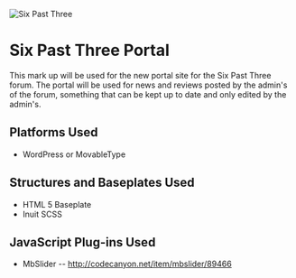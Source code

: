 ![Six Past Three](http://img40.imageshack.us/img40/7527/supernaturalsupernatura.gif)

# Six Past Three Portal

This mark up will be used for the new portal site for the Six Past Three forum. The portal will be used for news and reviews posted by the admin's of the forum, something that can be kept up to date and only edited by the admin's.

## Platforms Used

- WordPress or MovableType

## Structures and Baseplates Used

- HTML 5 Baseplate
- Inuit SCSS

## JavaScript Plug-ins Used

- MbSlider 
-- http://codecanyon.net/item/mbslider/89466
